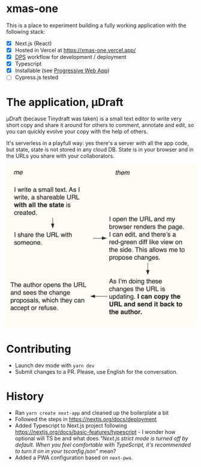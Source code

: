 # xmas-one

This is a place to experiment building a fully working application with the following stack:

- [x] Next.js (React)
- [x] Hosted in Vercel at https://xmas-one.vercel.app/
- [x] [DPS](https://nextjs.org/docs/deployment#dps-develop-preview-ship) workflow for development / deployment
- [x] Typescript
- [x] Installable (see [Progressive Web App](https://web.dev/progressive-web-apps/))
- [ ] Cypress.js tested

# The application, µDraft

µDraft (because Tinydraft was taken) is a small text editor to write very short copy and share it around for others to comment, annotate and edit, so you can quickly evolve your copy with the help of others.

It's serverless in a playfull way: yes there's a server with all the app code, but state, state is not stored in any cloud DB. State is in your browser and in the URLs you share with your collaborators.

![µDraft diagram](diagram.png "µDraft diagram")

# Contributing

- Launch dev mode with `yarn dev`
- Submit changes to a PR. Please, use English for the conversation.

# History

- Ran `yarn create next-app` and cleaned up the boilerplate a bit
- Followed the steps in https://nextjs.org/docs/deployment
- Added Typescript to Next.js project following https://nextjs.org/docs/basic-features/typescript - I wonder how optional will TS be and what does _"Next.js strict mode is turned off by default. When you feel comfortable with TypeScript, it's recommended to turn it on in your tsconfig.json"_ mean?
- Added a PWA configuration based on `next-pwa`.
